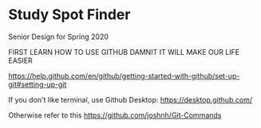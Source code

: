<H1>Study Spot Finder</H1>

<p> 
Senior Design for Spring 2020 
  
FIRST LEARN HOW TO USE GITHUB DAMNIT IT WILL MAKE OUR LIFE EASIER

https://help.github.com/en/github/getting-started-with-github/set-up-git#setting-up-git 

If you don't like terminal, use Github Desktop: 
https://desktop.github.com/

Otherwise refer to this
https://github.com/joshnh/Git-Commands

</p>
